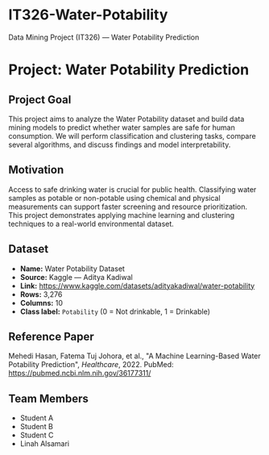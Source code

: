# IT326-Water-Potability
Data Mining Project (IT326) — Water Potability Prediction
# Project: Water Potability Prediction

## Project Goal
This project aims to analyze the Water Potability dataset and build data mining models to predict whether water samples are safe for human consumption. We will perform classification and clustering tasks, compare several algorithms, and discuss findings and model interpretability.

## Motivation
Access to safe drinking water is crucial for public health. Classifying water samples as potable or non-potable using chemical and physical measurements can support faster screening and resource prioritization. This project demonstrates applying machine learning and clustering techniques to a real-world environmental dataset.

## Dataset
- **Name:** Water Potability Dataset  
- **Source:** Kaggle — Aditya Kadiwal  
- **Link:** https://www.kaggle.com/datasets/adityakadiwal/water-potability  
- **Rows:** 3,276  
- **Columns:** 10  
- **Class label:** `Potability` (0 = Not drinkable, 1 = Drinkable)

## Reference Paper
Mehedi Hasan, Fatema Tuj Johora, et al., "A Machine Learning-Based Water Potability Prediction", *Healthcare*, 2022. PubMed: https://pubmed.ncbi.nlm.nih.gov/36177311/

## Team Members
- Student A 
- Student B 
- Student C 
- Linah Alsamari

